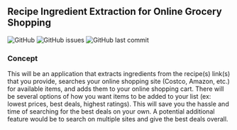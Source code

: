## Recipe Ingredient Extraction for Online Grocery Shopping

![GitHub](https://img.shields.io/github/license/catw101/Grocery-Shopping-Application?style=plastic)
![GitHub issues](https://img.shields.io/github/issues/catw101/Grocery-Shopping-Application?color=%239aabe3&style=plastic)
![GitHub last commit](https://img.shields.io/github/last-commit/catw101/Grocery-Shopping-Application?color=%23ffbafe&style=plastic)

### Concept
This will be an application that extracts ingredients from the recipe(s) link(s) that you provide, searches your online shopping site (Costco, Amazon, etc.) for available items, and adds them to your online shopping cart. There will be several options of how you want items to be added to your list (ex: lowest prices, best deals, highest ratings). This will save you the hassle and time of searching for the best deals on your own. A potential additional feature would be to search on multiple sites and give the best deals overall.
